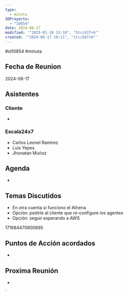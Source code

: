 ```yaml
---
type:
  - minuta
IDProyecto:
  - "10854"
date: 2024-06-17
modified: '"2025-01-10 13:10", "5tc/G1T+6"'
created: '"2024-06-17 10:11", "1tc/G6T+6"'
---
```

#id10854 
#minuta

## Fecha de Reunion
2024-06-17

## Asistentes

### Cliente
* 
### Escala24x7
- Carlos Leonel Ramírez
-  Luis Yepes
- Jhonatan Muñoz

## Agenda
* 
## Temas Discutidos
*  En otra cuenta si funciono el Athena
* Opción: pedirle al cliente que re-configure los agentes 
* Opción: seguir esperando a AWS


171684470900895


## Puntos de Acción acordados
*  

## Proxima Reunión
*   

`